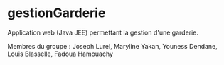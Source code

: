 # gestionGarderie
Application web (Java JEE) permettant la gestion d'une garderie.

Membres du groupe : 
Joseph Lurel, Maryline Yakan, Youness Dendane, Louis Blasselle, Fadoua Hamouachy
